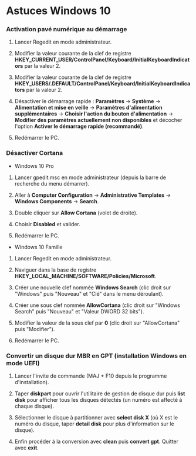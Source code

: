 # Astuces Windows 10

### Activation pavé numérique au démarrage

1. Lancer Regedit en mode administrateur.

2. Modifier la valeur courante de la clef de registre **HKEY_CURRENT_USER/ControlPanel/Keyboard/InitialKeyboardIndicators** par la valeur 2.

3. Modifier la valeur courante de la clef de registre **HKEY_USERS/.DEFAULT/ControlPanel/Keyboard/InitialKeyboardIndicators** par la valeur 2.

4. Désactiver le démarrage rapide : **Paramètres** -> **Système** -> **Alimentation et mise en veille** -> **Paramètres d'alimentation supplémentaires** -> **Choisir l'action du bouton d'alimentation** -> **Modifier des paramètres actuellement non disponibles** et décocher l'option **Activer le démarrage rapide (recommandé)**.

5. Redémarrer le PC. 

### Désactiver Cortana

* Windows 10 Pro

1. Lancer gpedit.msc en mode administrateur (depuis la barre de recherche du menu démarrer).

2. Aller à **Computer Configuration** -> **Administrative Templates** -> **Windows Components** -> **Search**.

3. Double cliquer sur **Allow Cortana** (volet de droite).

4. Choisir **Disabled** et valider.

5. Redémarrer le PC.

* Windows 10 Famille

1. Lancer Regedit en mode administrateur.

2. Naviguer dans la base de registre **HKEY_LOCAL_MACHINE/SOFTWARE/Policies/Microsoft**.

3. Créer une nouvelle clef nommée **Windows Search** (clic droit sur "Windows" puis "Nouveau" et "Clé" dans le menu déroulant).

4. Créer une sous clef nommée **AllowCortana** (clic droit sur "Windows Search" puis "Nouveau" et "Valeur DWORD 32 bits").

5. Modifier la valeur de la sous clef par **0** (clic droit sur "AllowCortana" puis "Modifier").

6. Redémarrer le PC.

### Convertir un disque dur MBR en GPT (installation Windows en mode UEFI)

1. Lancer l'invite de commande (MAJ + F10 depuis le programme d'installation).

2. Taper **diskpart** pour ouvrir l'utilitaire de gestion de disque dur puis **list disk** pour afficher tous les disques détectés (un numéro est affecté à chaque disque). 

3. Sélectionner le disque à partitionner avec **select disk X** (où X est le numéro du disque, taper **detail disk** pour plus d'information sur le disque).

4. Enfin procéder à la conversion avec **clean** puis **convert gpt**. Quitter avec **exit**.
